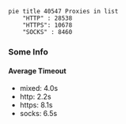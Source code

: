 
```mermaid
pie title 40547 Proxies in list
    "HTTP" : 28538
    "HTTPS": 10678
    "SOCKS" : 8460
```

### Some Info
#### Average Timeout

- mixed: 4.0s
- http: 2.2s
- https: 8.1s
- socks: 6.5s